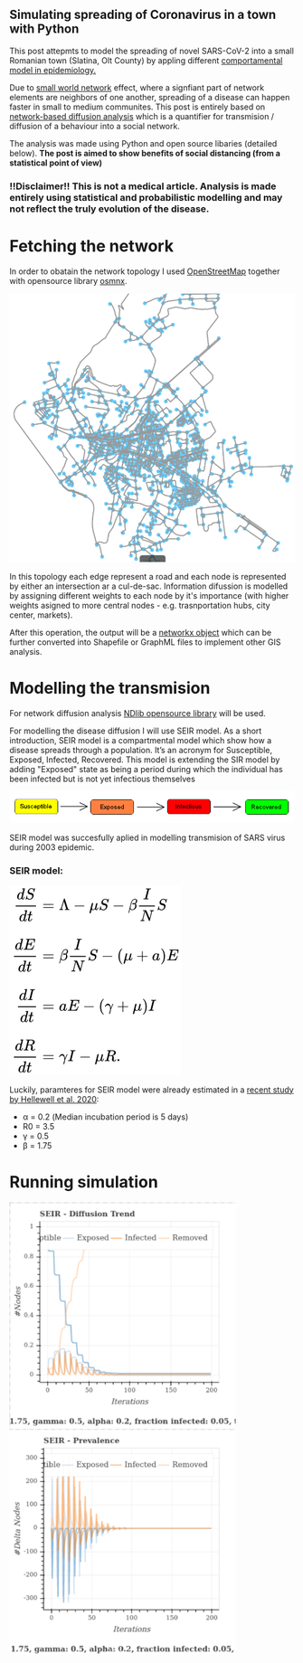 ## Simulating spreading of Coronavirus in a town with Python

This post attepmts to model the spreading of novel SARS-CoV-2 into a small Romanian town (Slatina, Olt County) by appling different [comportamental model in epidemiology.](https://en.wikipedia.org/wiki/Compartmental_models_in_epidemiology)

Due to [small world network](https://en.wikipedia.org/wiki/Small-world_network) effect, where a signfiant part of network elements are neighbors of one another, spreading of a disease can happen faster in small to medium communites. This post is entirely based on [network-based diffusion analysis](https://en.wikipedia.org/wiki/Network-based_diffusion_analysis) which is a quantifier for transmision / diffusion of a behaviour into a social network.  

The analysis was made using Python and open source libaries (detailed below). **The post is aimed to show benefits of social distancing (from a statistical point of view)**

### !!Disclaimer!! This is not a medical article. Analysis is made entirely using statistical and probabilistic modelling and may not reflect the truly evolution of the disease. 

# Fetching the network

In order to obatain the network topology I used [OpenStreetMap](https://www.openstreetmap.org/#map=7/45.996/24.981) together with opensource library [osmnx](https://github.com/gboeing/osmnx). 

<img src="slatinaGraph.PNG" class="img-responsive" alt="">

In this topology each edge represent a road and each node is represented by either an intersection ar a cul-de-sac. Information difussion is modelled by assigning different weights to each node by it's importance (with higher weights asigned to more central nodes - e.g. trasnportation hubs, city center, markets). 

After this operation, the output will be a [networkx object](https://networkx.github.io/documentation/stable/tutorial.html#creating-a-graph) which can be further converted into Shapefile or GraphML files to implement other GIS analysis.

# Modelling the transmision

For network diffusion analysis [NDlib opensource library](https://ndlib.readthedocs.io/en/latest/overview.html) will be used. 

For modelling the disease diffusion I will use SEIR model. As a short introduction, SEIR model is a compartmental model which show how a disease spreads through a population. It’s an acronym for Susceptible, Exposed, Infected, Recovered. This model is extending the SIR model by adding "Exposed" state as being a period during which the individual has been infected but is not yet infectious themselves

<img src="SEIR.png" class="img-responsive" alt="">

SEIR model was succesfully aplied in modelling transmision of SARS virus during 2003 epidemic. 

### SEIR model:
<img src="model.svg">

Luckily, paramteres for SEIR model were already estimated in a [recent study by Hellewell et al. 2020](https://www.thelancet.com/journals/langlo/article/PIIS2214-109X(20)30074-7/fulltext):
  * α = 0.2 (Median incubation period is 5 days)
  * R0 = 3.5
  * γ = 0.5
  * β = 1.75

# Running simulation

<p float="left">
  <img src="SEIR without Social Distancing.PNG" width="400" />
  <img src="SEIR prevalence withou Social Distancing.PNG" width="400" /> 
</p>

